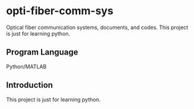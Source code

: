# opti-fiber-comm-sys
Optical fiber communication systems, documents, and codes. This project is just for learning python.

## Program Language
Python/MATLAB

## Introduction
This project is just for learning python.
